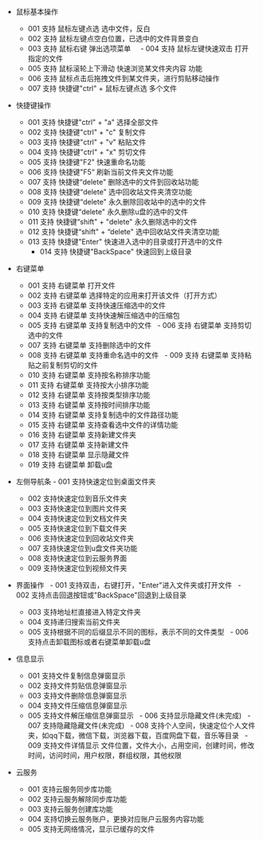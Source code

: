 - 鼠标基本操作 
     - 001 支持 鼠标左键点选 选中文件，反白
     - 002 支持 鼠标左键点空白位置，已选中的文件背景变白
     - 003 支持 鼠标右键 弹出选项菜单
     - 004 支持 鼠标左键快速双击 打开指定的文件
     - 005 支持 鼠标滚轮上下滑动 快速浏览某文件夹内容 功能
     - 006 支持 鼠标点击后拖拽文件到某文件夹，进行剪贴移动操作
     - 007 支持 快捷键"ctrl" + 鼠标左键点选 多个文件

- 快捷键操作
 	 - 001 支持 快捷键"ctrl" + "a" 选择全部文件
 	 - 002 支持 快捷键"ctrl" + "c" 复制文件
 	 - 003 支持 快捷键"ctrl" + "v" 粘贴文件
  	 - 004 支持 快捷键"ctrl" + "x" 剪切文件
  	 - 005 支持 快捷键"F2" 快速重命名功能
  	 - 006 支持 快捷键"F5“ 刷新当前文件夹文件功能
  	 - 007 支持 快捷键“delete" 删除选中的文件到回收站功能
  	 - 008 支持 快捷键“delete" 选中回收站文件夹清空功能
  	 - 009 支持 快捷键“delete" 永久删除回收站中的选中的文件
  	 - 010 支持 快捷键“delete" 永久删除u盘的选中的文件
  	 - 011 支持 快捷键“shift" + "delete" 永久删除选中的文件
  	 - 012 支持 快捷键“shift" + “delete" 选中回收站文件夹清空功能
	 - 013 支持 快捷键"Enter" 快速进入选中的目录或打开选中的文件
         - 014 支持 快捷键"BackSpace" 快速回到上级目录

- 右键菜单
   	 - 001 支持 右键菜单 打开文件
   	 - 002 支持 右键菜单 选择特定的应用来打开该文件（打开方式）
   	 - 003 支持 右键菜单 支持快速压缩选中的文件
   	 - 004 支持 右键菜单 支持快速解压缩选中的压缩包
   	 - 005 支持 右键菜单 支持复制选中的文件
   	 - 006 支持 右键菜单 支持剪切选中的文件
   	 - 007 支持 右键菜单 支持删除选中的文件
   	 - 008 支持 右键菜单 支持重命名选中的文件
   	 - 009 支持 右键菜单 支持粘贴之前复制剪切的文件
   	 - 010 支持 右键菜单 支持按名称排序功能
   	 - 011 支持 右键菜单 支持按大小排序功能
   	 - 012 支持 右键菜单 支持按类型排序功能
   	 - 013 支持 右键菜单 支持按时间排序功能
   	 - 014 支持 右键菜单 支持复制选中的文件路径功能
   	 - 015 支持 右键菜单 支持查看选中文件的详情功能
   	 - 016 支持 右键菜单 支持新建文件夹
   	 - 017 支持 右键菜单 支持新建文件
  	 - 018 支持 右键菜单 显示隐藏文件
	 - 019 支持 右键菜单 卸载u盘

- 左侧导航条
         - 001 支持快速定位到桌面文件夹
   	 - 002 支持快速定位到音乐文件夹
   	 - 003 支持快速定位到图片文件夹
   	 - 004 支持快速定位到文档文件夹
   	 - 005 支持快速定位到下载文件夹
   	 - 006 支持快速定位到回收站文件夹
   	 - 007 支持快速定位到u盘文件夹功能
   	 - 008 支持快速定位到云服务界面
	 - 009 支持快速定位到视频文件夹
- 界面操作
   	 - 001 支持双击，右键打开，"Enter"进入文件夹或打开文件
   	 - 002 支持点击回退按钮或"BackSpace"回退到上级目录
   	 - 003 支持地址栏直接进入特定文件夹
   	 - 004 支持递归搜索当前文件夹
   	 - 005 支持根据不同的后缀显示不同的图标，表示不同的文件类型
   	 - 006 支持点击卸载图标或者右键菜单卸载u盘
- 信息显示
   	 - 001 支持文件复制信息弹窗显示
   	 - 002 支持文件剪贴信息弹窗显示
   	 - 003 支持文件删除信息弹窗显示
   	 - 004 支持文件压缩信息弹窗显示
   	 - 005 支持文件解压缩信息弹窗显示
   	 - 006 支持显示隐藏文件(未完成)
   	 - 007 支持隐藏隐藏文件(未完成)
   	 - 008 支持个人空间，快速定位个人文件夹，如qq下载，微信下载，浏览器下载，百度网盘下载，音乐等目录
   	 - 009 支持文件详情显示 文件位置，文件大小，占用空间，创建时间，修改时间，访问时间，用户权限，群组权限，其他权限

- 云服务
   	 - 001 支持云服务同步库功能
   	 - 002 支持云服务解除同步库功能
   	 - 003 支持云服务创建库功能
   	 - 004 支持切换云服务账户，更换对应账户云服务内容功能
	 - 005 支持无网络情况，显示已缓存的文件
